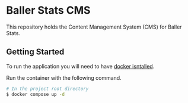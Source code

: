 # Baller Stats CMS

This repository holds the Content Management System (CMS) for Baller Stats.

## Getting Started
To run the application you will need to have [docker isntalled](https://docs.docker.com/get-docker/). 

Run the container with the following command.
```bash
# In the project root directory
$ docker compose up -d
```
